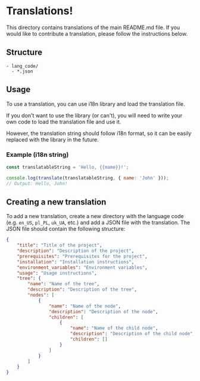 # Translations!

This directory contains translations of the main README.md file. If you would like to contribute a translation, please follow the instructions below.

## Structure

```
- lang_code/
  - *.json
```

## Usage

To use a translation, you can use i18n library and load the translation file.

If you don't want to use the library (or can't), you will need to write your own code to load the translation file and use it.

However, the translation string should follow i18n format, so it can be easily replaced with the library in the future.

### Example (i18n string)

```javascript
const translatableString = 'Hello, {{name}}!';

console.log(translate(translatableString, { name: 'John' }));
// Output: Hello, John!
```


## Creating a new translation

To add a new translation, create a new directory with the language code (e.g. `en_US`, `pl_PL`, `uk_UA`, etc.) and add a JSON file with the translation. The JSON file should contain the following structure:

```json
{
    "title": "Title of the project",
    "description": "Description of the project",
    "prerequisites": "Prerequisites for the project",
    "installation": "Installation instructions",
    "environment_variables": "Environment variables",
    "usage": "Usage instructions",
    "tree": {
        "name": "Name of the tree",
        "description": "Description of the tree",
        "nodes": [
            {
                "name": "Name of the node",
                "description": "Description of the node",
                "children": [
                    {
                        "name": "Name of the child node",
                        "description": "Description of the child node",
                        "children": []
                    }
                ]
            }
        ]
    }
}

```

